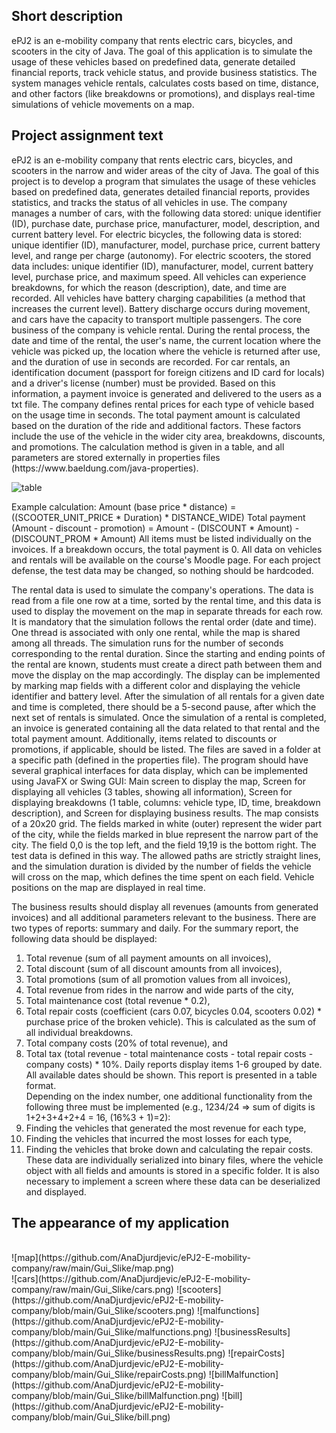 <h2>Short description </h2>   
ePJ2 is an e-mobility company that rents electric cars, bicycles, and scooters in the city of Java. 
The goal of this application is to simulate the usage of these vehicles based on predefined data, 
generate detailed financial reports, track vehicle status, and provide business statistics. 
The system manages vehicle rentals, calculates costs based on time, distance, and other factors (like breakdowns or promotions),
and displays real-time simulations of vehicle movements on a map.

<h2>Project assignment text</h2>    
ePJ2 is an e-mobility company that rents electric cars, bicycles, and scooters in the narrow and wider areas of the city of Java. The goal of this project is to develop a program that simulates the usage of these vehicles based on predefined data, generates detailed financial reports, provides statistics, and tracks the status of all vehicles in use.
The company manages a number of cars, with the following data stored: unique identifier (ID), purchase date, purchase price, manufacturer, model, description, and current battery level. For electric bicycles, the following data is stored: unique identifier (ID), manufacturer, model, purchase price, current battery level, and range per charge (autonomy). For electric scooters, the stored data includes: unique identifier (ID), manufacturer, model, current battery level, purchase price, and maximum speed. All vehicles can experience breakdowns, for which the reason (description), date, and time are recorded. All vehicles have battery charging capabilities (a method that increases the current level). Battery discharge occurs during movement, and cars have the capacity to transport multiple passengers.
The core business of the company is vehicle rental. During the rental process, the date and time of the rental, the user's name, the current location where the vehicle was picked up, the location where the vehicle is returned after use, and the duration of use in seconds are recorded. For car rentals, an identification document (passport for foreign citizens and ID card for locals) and a driver's license (number) must be provided. Based on this information, a payment invoice is generated and delivered to the users as a txt file.
The company defines rental prices for each type of vehicle based on the usage time in seconds. The total payment amount is calculated based on the duration of the ride and additional factors. These factors include the use of the vehicle in the wider city area, breakdowns, discounts, and promotions. The calculation method is given in a table, and all parameters are stored externally in properties files (https://www.baeldung.com/java-properties).<br>

![table](https://github.com/user-attachments/assets/d06ae13f-73b3-4e21-ad6b-9f23e0b91ece)
    
Example calculation:
Amount (base price * distance) = ((SCOOTER_UNIT_PRICE * Duration) * DISTANCE_WIDE)
Total payment (Amount - discount - promotion) = Amount - (DISCOUNT * Amount) - (DISCOUNT_PROM * Amount)
All items must be listed individually on the invoices. If a breakdown occurs, the total payment is 0.
All data on vehicles and rentals will be available on the course's Moodle page. For each project defense, the test data may be changed, so nothing should be hardcoded.

The rental data is used to simulate the company's operations. The data is read from a file one row at a time, sorted by the rental time, and this data is used to display the movement on the map in separate threads for each row. It is mandatory that the simulation follows the rental order (date and time). One thread is associated with only one rental, while the map is shared among all threads. The simulation runs for the number of seconds corresponding to the rental duration. Since the starting and ending points of the rental are known, students must create a direct path between them and move the display on the map accordingly. The display can be implemented by marking map fields with a different color and displaying the vehicle identifier and battery level. After the simulation of all rentals for a given date and time is completed, there should be a 5-second pause, after which the next set of rentals is simulated. Once the simulation of a rental is completed, an invoice is generated containing all the data related to that rental and the total payment amount. Additionally, items related to discounts or promotions, if applicable, should be listed. The files are saved in a folder at a specific path (defined in the properties file).
The program should have several graphical interfaces for data display, which can be implemented using JavaFX or Swing GUI:
Main screen to display the map,
Screen for displaying all vehicles (3 tables, showing all information),
Screen for displaying breakdowns (1 table, columns: vehicle type, ID, time, breakdown description), and
Screen for displaying business results.
The map consists of a 20x20 grid. The fields marked in white (outer) represent the wider part of the city, while the fields marked in blue represent the narrow part of the city. The field 0,0 is the top left, and the field 19,19 is the bottom right. The test data is defined in this way. The allowed paths are strictly straight lines, and the simulation duration is divided by the number of fields the vehicle will cross on the map, which defines the time spent on each field. Vehicle positions on the map are displayed in real time.

The business results should display all revenues (amounts from generated invoices) and all additional parameters relevant to the business. There are two types of reports: summary and daily. For the summary report, the following data should be displayed:
1. Total revenue (sum of all payment amounts on all invoices),
2. Total discount (sum of all discount amounts from all invoices),
3. Total promotions (sum of all promotion values from all invoices),
4. Total revenue from rides in the narrow and wide parts of the city,
5. Total maintenance cost (total revenue * 0.2),
6. Total repair costs (coefficient (cars 0.07, bicycles 0.04, scooters 0.02) * purchase price of the broken vehicle). This is calculated as the sum of all individual breakdowns.
7. Total company costs (20% of total revenue), and
8. Total tax (total revenue - total maintenance costs - total repair costs - company costs) * 10%.
Daily reports display items 1-6 grouped by date. All available dates should be shown. This report is presented in a table format.    
Depending on the index number, one additional functionality from the following three must be implemented (e.g., 1234/24 => sum of digits is 1+2+3+4+2+4 = 16, (16%3 + 1)=2):
1. Finding the vehicles that generated the most revenue for each type,
2. Finding the vehicles that incurred the most losses for each type,
3. Finding the vehicles that broke down and calculating the repair costs.
These data are individually serialized into binary files, where the vehicle object with all fields and amounts is stored in a specific folder. It is also necessary to implement a screen where these data can be deserialized and displayed.    
<h2>The appearance of my application</h2>
<br>![map](https://github.com/AnaDjurdjevic/ePJ2-E-mobility-company/raw/main/Gui_Slike/map.png)    
<br>![cars](https://github.com/AnaDjurdjevic/ePJ2-E-mobility-company/raw/main/Gui_Slike/cars.png)    
![scooters](https://github.com/AnaDjurdjevic/ePJ2-E-mobility-company/blob/main/Gui_Slike/scooters.png)    
![malfunctions](https://github.com/AnaDjurdjevic/ePJ2-E-mobility-company/blob/main/Gui_Slike/malfunctions.png)    
![businessResults](https://github.com/AnaDjurdjevic/ePJ2-E-mobility-company/blob/main/Gui_Slike/businessResults.png)    
![repairCosts](https://github.com/AnaDjurdjevic/ePJ2-E-mobility-company/blob/main/Gui_Slike/repairCosts.png)    
![billMalfunction](https://github.com/AnaDjurdjevic/ePJ2-E-mobility-company/blob/main/Gui_Slike/billMalfunction.png)    
![bill](https://github.com/AnaDjurdjevic/ePJ2-E-mobility-company/blob/main/Gui_Slike/bill.png)    
